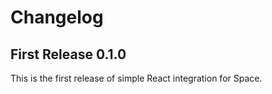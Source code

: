 Changelog
=========

## First Release 0.1.0
This is the first release of simple React integration for Space.